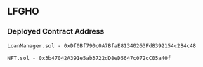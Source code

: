 ## LFGHO

### Deployed Contract Address

```
LoanManager.sol - 0xDf0Bf790c0A7BfaE81340263Fd8392154c2B4c48
```

```
NFT.sol - 0x3b47042A391e5ab3722dD8eD5647c072cC05a40f
```
